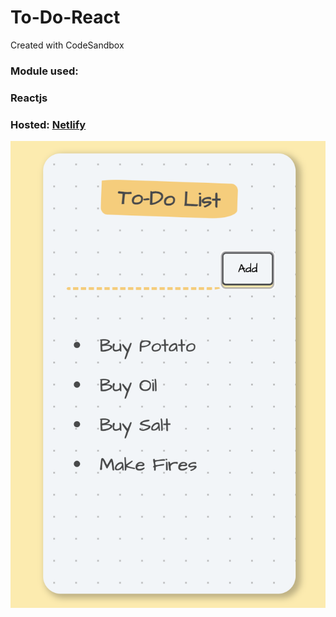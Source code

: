 # To-Do-React
Created with CodeSandbox

### Module used:
### Reactjs

### Hosted: [Netlify](https://todoyereactjs.netlify.app/)
![ss](https://github.com/chihempat/To-Do-React/blob/main/Screenshot%202021-10-05%20at%2012.50.23%20PM.png)
